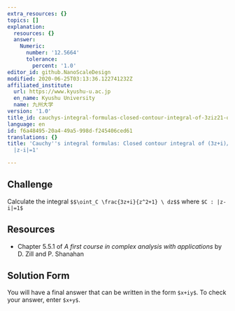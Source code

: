 ```yaml
---
extra_resources: {}
topics: []
explanation:
  resources: {}
  answer:
    Numeric:
      number: '12.5664'
      tolerance:
        percent: '1.0'
editor_id: github.NanoScaleDesign
modified: 2020-06-25T03:13:36.122741232Z
affiliated_institute:
  url: https://www.kyushu-u.ac.jp
  en_name: Kyushu University
  name: 九州大学
version: '1.0'
title_id: cauchys-integral-formulas-closed-contour-integral-of-3ziz21-on-z-i1
language: en
id: f6a48495-20a4-49a5-998d-f245406ced61
translations: {}
title: 'Cauchy''s integral formulas: Closed contour integral of (3z+i)/(z^2+1) on
  |z-i|=1'

---
```


## Challenge
Calculate the integral
`$$\oint_C \frac{3z+i}{z^2+1} \ dz$$`
where `$C : |z-i|=1$`

## Resources
- Chapter 5.5.1 of *A first course in complex analysis with applications* by D. Zill and P. Shanahan


## Solution Form
You will have a final answer that can be written in the form `$x+iy$`.
To check your answer, enter `$x+y$`.